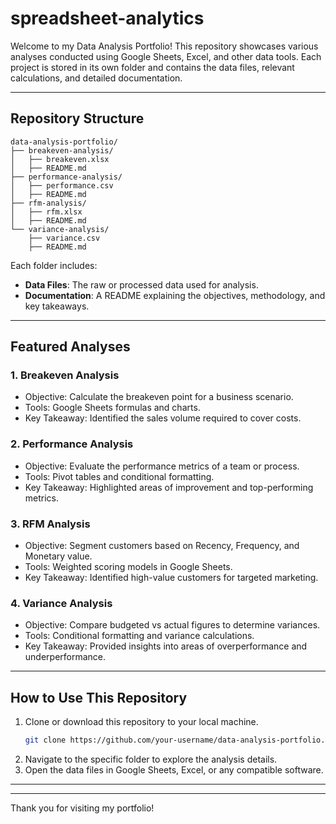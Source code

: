 # spreadsheet-analytics
Welcome to my Data Analysis Portfolio! This repository showcases various analyses conducted using Google Sheets, Excel, and other data tools. Each project is stored in its own folder and contains the data files, relevant calculations, and detailed documentation.

---

## Repository Structure

```
data-analysis-portfolio/
├── breakeven-analysis/
│   ├── breakeven.xlsx
│   ├── README.md
├── performance-analysis/
│   ├── performance.csv
│   ├── README.md
├── rfm-analysis/
│   ├── rfm.xlsx
│   ├── README.md
└── variance-analysis/
    ├── variance.csv
    ├── README.md
```

Each folder includes:
- **Data Files**: The raw or processed data used for analysis.
- **Documentation**: A README explaining the objectives, methodology, and key takeaways.

---

## Featured Analyses

### 1. **Breakeven Analysis**
- Objective: Calculate the breakeven point for a business scenario.
- Tools: Google Sheets formulas and charts.
- Key Takeaway: Identified the sales volume required to cover costs.

### 2. **Performance Analysis**
- Objective: Evaluate the performance metrics of a team or process.
- Tools: Pivot tables and conditional formatting.
- Key Takeaway: Highlighted areas of improvement and top-performing metrics.

### 3. **RFM Analysis**
- Objective: Segment customers based on Recency, Frequency, and Monetary value.
- Tools: Weighted scoring models in Google Sheets.
- Key Takeaway: Identified high-value customers for targeted marketing.

### 4. **Variance Analysis**
- Objective: Compare budgeted vs actual figures to determine variances.
- Tools: Conditional formatting and variance calculations.
- Key Takeaway: Provided insights into areas of overperformance and underperformance.

---

## How to Use This Repository
1. Clone or download this repository to your local machine.
   ```bash
   git clone https://github.com/your-username/data-analysis-portfolio.git
   ```
2. Navigate to the specific folder to explore the analysis details.
3. Open the data files in Google Sheets, Excel, or any compatible software.

---


---

Thank you for visiting my portfolio!
